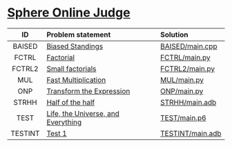 # [Sphere Online Judge](http://www.spoj.com/)


| ID    | Problem statement                                                        | Solution                            |
|:-----:|:-------------------------------------------------------------------------|:------------------------------------|
|BAISED | [Biased Standings](http://www.spoj.com/problems/BAISED/)                 | [BAISED/main.cpp](BAISED/main.cpp)  |
|FCTRL  | [Factorial](http://www.spoj.com/problems/FCTRL/)                         | [FCTRL/main.py](FCTRL/main.py)      |
|FCTRL2 | [Small factorials](http://www.spoj.com/problems/FCTRL2/)                 | [FCTRL2/main.py](FCTRL2/main.py)    |
|MUL    | [Fast Multiplication](http://www.spoj.com/problems/MUL/)                 | [MUL/main.py](MUL/main.py)          |
|ONP    | [Transform the Expression](http://www.spoj.com/problems/ONP/)            | [ONP/main.py](ONP/main.py)          |
|STRHH  | [Half of the half](http://www.spoj.com/problems/STRHH/)                  | [STRHH/main.adb](STRHH/main.adb)    |
|TEST   | [Life, the Universe, and Everything](http://www.spoj.com/problems/TEST/) | [TEST/main.p6](TEST/main.p6)        |
|TESTINT| [Test 1](http://www.spoj.com/problems/TESTINT/)                          | [TESTINT/main.adb](TESTINT/main.adb)|
